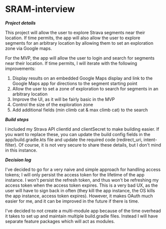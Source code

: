 # SRAM-interview

***Project details***

This project will allow the user to explore Strava segments near their location. If time permits, the app will also allow the user to explore segments for an arbitrary location by allowing them to set an exploration zone via Google maps.  

For the MVP, the app will allow the user to login and search for segments near their location. If time permits, I will iterate with the following improvements:
1. Display results on an embedded Google Maps display and link to the Google Maps app for directions to the segment starting point
2. Allow the user to set a zone of exploration to search for segments in an arbitrary location
3. Improve the UI, as it will be fairly basic in the MVP
4. Control the size of the exploration zone
5. Add additional fields (min climb cat & max climb cat) to the search


***Build steps***

I included my Strava API clientId and clientSecret to make building easier. If you want to replace these, you can update the build config fields in the app/build.gradle.kts file and update the required code (redirect_uri, intent-filter). Of course, it is not very secure to share these details, but I don't mind in this instance.


***Decision log***

I've decided to go for a very naive and simple approach for handling access tokens; I will only persist the access token for the lifetime of the app instance. I won't persist the refresh token, and thus won't be refreshing my access token when the access token expires. This is a very bad UX, as the user will have to sign back in often (they kill the app instance, the OS kills the app instance, access token expires). However, it makes OAuth much easier for me, and it can be improved in the future if there is time. 

I've decided to not create a multi-module app because of the time overhead it takes to set up and maintain multiple build.gradle files. Instead I will have separate feature packages which will act as modules.